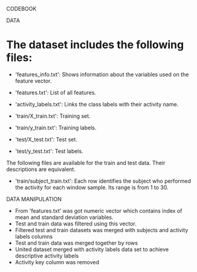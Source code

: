 CODEBOOK

DATA

The dataset includes the following files:
=========================================

- 'features_info.txt': Shows information about the variables used on the feature vector.

- 'features.txt': List of all features.

- 'activity_labels.txt': Links the class labels with their activity name.

- 'train/X_train.txt': Training set.

- 'train/y_train.txt': Training labels.

- 'test/X_test.txt': Test set.

- 'test/y_test.txt': Test labels.

The following files are available for the train and test data. Their descriptions are equivalent. 

- 'train/subject_train.txt': Each row identifies the subject who performed the activity for each window sample. Its range is from 1 to 30. 

DATA MANIPULATION
- From 'features.txt' was got numeric vector which contains index of mean and standard deviation variables. 
- Test and train data was filtered using this vector.
- Filtered test and train datasets was merged with subjects and activity labels columns
- Test and train data was merged together by rows
- United dataset merged with activity labels data set to achieve descriptive activity labels
- Activity key column was removed
